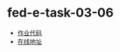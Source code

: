 # fed-e-task-03-06

- [作业代码](https://github.com/ValenW/edu-class-fed)
- [在线地址](http://139.155.2.213/)

